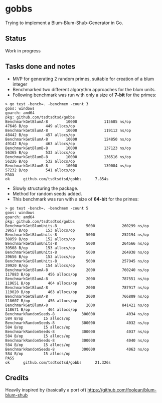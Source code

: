 # gobbs

Trying to implement a Blum-Blum-Shub-Generator in Go.

## Status

Work in progress

## Tasks done and notes

- MVP for generating 2 random primes, suitable for creation of a blum integer
- Benchmarked two different algorythm approaches for the blum units. 
- Following benchmark was run with only a size of **7-bit** for the primes:

```
> go test -bench=. -benchmem -count 3 
goos: windows
goarch: amd64
pkg: github.com/tsdtsdtsd/gobbs
BenchmarkGetBlumA-8        10000            115685 ns/op           47646 B/op        449 allocs/op
BenchmarkGetBlumA-8        10000            119112 ns/op           48442 B/op        457 allocs/op
BenchmarkGetBlumA-8        10000            124850 ns/op           49142 B/op        463 allocs/op
BenchmarkGetBlumB-8        10000            137123 ns/op           56365 B/op        533 allocs/op
BenchmarkGetBlumB-8        10000            136516 ns/op           56226 B/op        532 allocs/op
BenchmarkGetBlumB-8        10000            139084 ns/op           57232 B/op        541 allocs/op
PASS
ok      github.com/tsdtsdtsd/gobbs      7.854s
```

- Slowly structuring the package. 
- Method for random seeds added.
- This benchmark was run with a size of **64-bit** for the primes:

```
> go test -bench=. -benchmem -count 5 
goos: windows
goarch: amd64
pkg: github.com/tsdtsdtsd/gobbs
BenchmarkGetBlumUnits-8             5000            260299 ns/op           39657 B/op        153 allocs/op
BenchmarkGetBlumUnits-8             5000            252194 ns/op           38859 B/op        152 allocs/op
BenchmarkGetBlumUnits-8             5000            264566 ns/op           39508 B/op        153 allocs/op
BenchmarkGetBlumUnits-8             5000            264938 ns/op           39656 B/op        153 allocs/op
BenchmarkGetBlumUnits-8             5000            257945 ns/op           39920 B/op        154 allocs/op
BenchmarkGetBlumA-8                 2000            760240 ns/op          117883 B/op        456 allocs/op
BenchmarkGetBlumA-8                 2000            787551 ns/op          119651 B/op        464 allocs/op
BenchmarkGetBlumA-8                 2000            787917 ns/op          119020 B/op        463 allocs/op
BenchmarkGetBlumA-8                 2000            766809 ns/op          118607 B/op        456 allocs/op
BenchmarkGetBlumA-8                 2000            841421 ns/op          118671 B/op        464 allocs/op
BenchmarkRandomSeeds-8            300000              4034 ns/op             584 B/op         15 allocs/op
BenchmarkRandomSeeds-8            300000              4032 ns/op             584 B/op         15 allocs/op
BenchmarkRandomSeeds-8            300000              4037 ns/op             584 B/op         15 allocs/op
BenchmarkRandomSeeds-8            300000              4040 ns/op             584 B/op         15 allocs/op
BenchmarkRandomSeeds-8            300000              4063 ns/op             584 B/op         15 allocs/op
PASS
ok      github.com/tsdtsdtsd/gobbs      21.326s
```

## Credits

Heavily inspired by (basically a port of) https://github.com/foolean/blum-blum-shub